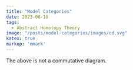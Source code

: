 ```yaml
---
title: "Model Categories"
date: 2023-08-18
tags:
  - Abstract Homotopy Theory
image: "/posts/model-categories/images/cd.svg"
katex: true
markup: 'mmark'
---
```


The above is not a commutative diagram.
